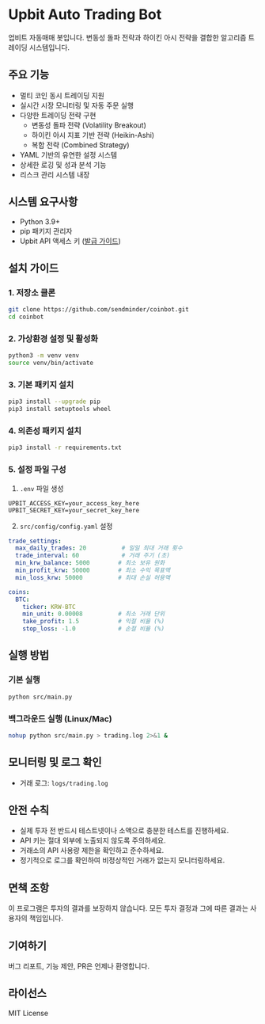 # Upbit Auto Trading Bot

업비트 자동매매 봇입니다. 변동성 돌파 전략과 하이킨 아시 전략을 결합한 알고리즘 트레이딩 시스템입니다.

## 주요 기능
- 멀티 코인 동시 트레이딩 지원
- 실시간 시장 모니터링 및 자동 주문 실행
- 다양한 트레이딩 전략 구현
  - 변동성 돌파 전략 (Volatility Breakout)
  - 하이킨 아시 지표 기반 전략 (Heikin-Ashi)
  - 복합 전략 (Combined Strategy)
- YAML 기반의 유연한 설정 시스템
- 상세한 로깅 및 성과 분석 기능
- 리스크 관리 시스템 내장

## 시스템 요구사항
- Python 3.9+
- pip 패키지 관리자
- Upbit API 액세스 키 ([발급 가이드](https://upbit.com/service_center/open_api_guide))

## 설치 가이드

### 1. 저장소 클론
```bash
git clone https://github.com/sendminder/coinbot.git
cd coinbot
``` 

### 2. 가상환경 설정 및 활성화
```bash
python3 -m venv venv
source venv/bin/activate
```

### 3. 기본 패키지 설치
```bash
pip3 install --upgrade pip
pip3 install setuptools wheel
```

### 4. 의존성 패키지 설치
```bash
pip3 install -r requirements.txt
```

### 5. 설정 파일 구성

1. `.env` 파일 생성
```plaintext
UPBIT_ACCESS_KEY=your_access_key_here
UPBIT_SECRET_KEY=your_secret_key_here
```

2. `src/config/config.yaml` 설정
```yaml
trade_settings:
  max_daily_trades: 20          # 일일 최대 거래 횟수
  trade_interval: 60            # 거래 주기 (초)
  min_krw_balance: 5000        # 최소 보유 원화
  min_profit_krw: 50000        # 최소 수익 목표액
  min_loss_krw: 50000          # 최대 손실 허용액

coins:
  BTC:
    ticker: KRW-BTC
    min_unit: 0.00008          # 최소 거래 단위
    take_profit: 1.5           # 익절 비율 (%)
    stop_loss: -1.0            # 손절 비율 (%)
```

## 실행 방법

### 기본 실행
```bash
python src/main.py
```

### 백그라운드 실행 (Linux/Mac)
```bash
nohup python src/main.py > trading.log 2>&1 &
```

## 모니터링 및 로그 확인
- 거래 로그: `logs/trading.log`

## 안전 수칙
- 실제 투자 전 반드시 테스트넷이나 소액으로 충분한 테스트를 진행하세요.
- API 키는 절대 외부에 노출되지 않도록 주의하세요.
- 거래소의 API 사용량 제한을 확인하고 준수하세요.
- 정기적으로 로그를 확인하여 비정상적인 거래가 없는지 모니터링하세요.

## 면책 조항
이 프로그램은 투자의 결과를 보장하지 않습니다. 모든 투자 결정과 그에 따른 결과는 사용자의 책임입니다.

## 기여하기
버그 리포트, 기능 제안, PR은 언제나 환영합니다.

## 라이선스
MIT License